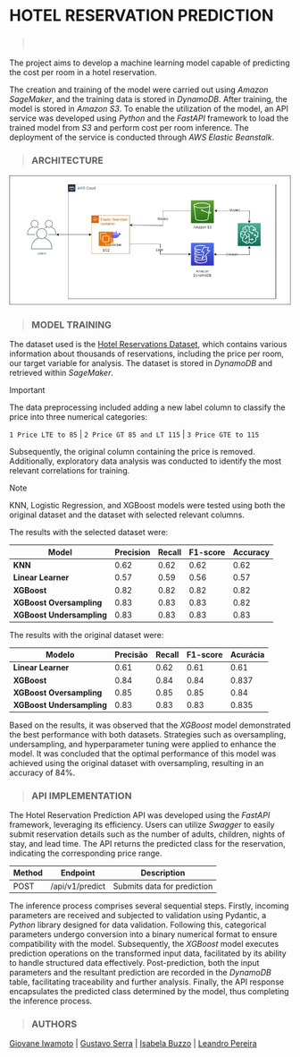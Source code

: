 # HOTEL RESERVATION PREDICTION

> ### **<font color="#FFFFFF">OVERVIEW</font>**

The project aims to develop a machine learning model capable of predicting the cost per room in a hotel reservation.

The creation and training of the model were carried out using _Amazon SageMaker_, and the training data is stored in _DynamoDB_. After training, the model is stored in _Amazon S3_. To enable the utilization of the model, an API service was developed using _Python_ and the _FastAPI_ framework to load the trained model from _S3_ and perform cost per room inference. The deployment of the service is conducted through _AWS Elastic Beanstalk_.

> ### **ARCHITECTURE**

![alt text](docs/image.png)

> ### **MODEL TRAINING**

The dataset used is the [Hotel Reservations Dataset](https://www.kaggle.com/datasets/ahsan81/hotel-reservations-classification-dataset), which contains various information about thousands of reservations, including the price per room, our target variable for analysis. The dataset is stored in _DynamoDB_ and retrieved within _SageMaker_.

> [!IMPORTANT]
> The data preprocessing included adding a new label column to classify the price into three numerical categories:
>
> `1 Price LTE to 85` | `2 Price GT 85 and LT 115` | `3 Price GTE to 115`

Subsequently, the original column containing the price is removed. Additionally, exploratory data analysis was conducted to identify the most relevant correlations for training.

> [!NOTE]
> KNN, Logistic Regression, and XGBoost models were tested using both the original dataset and the dataset with selected relevant columns.

The results with the selected dataset were:

| Model                     | Precision | Recall | F1-score | Accuracy |
| ------------------------- | --------- | ------ | -------- | -------- |
| **KNN**                   | 0.62      | 0.62   | 0.62     | 0.62     |
| **Linear Learner**        | 0.57      | 0.59   | 0.56     | 0.57     |
| **XGBoost**               | 0.82      | 0.82   | 0.82     | 0.82     |
| **XGBoost Oversampling**  | 0.83      | 0.83   | 0.83     | 0.82     |
| **XGBoost Undersampling** | 0.83      | 0.83   | 0.83     | 0.83     |

The results with the original dataset were:

| Modelo                    | Precisão | Recall | F1-score | Acurácia |
| ------------------------- | -------- | ------ | -------- | -------- |
| **Linear Learner**        | 0.61     | 0.62   | 0.61     | 0.61     |
| **XGBoost**               | 0.84     | 0.84   | 0.84     | 0.837    |
| **XGBoost Oversampling**  | 0.85     | 0.85   | 0.85     | 0.84     |
| **XGBoost Undersampling** | 0.83     | 0.83   | 0.83     | 0.835    |

Based on the results, it was observed that the _XGBoost_ model demonstrated the best performance with both datasets. Strategies such as oversampling, undersampling, and hyperparameter tuning were applied to enhance the model. It was concluded that the optimal performance of this model was achieved using the original dataset with oversampling, resulting in an accuracy of 84%.

> ### **API IMPLEMENTATION**

The Hotel Reservation Prediction API was developed using the _FastAPI_ framework, leveraging its efficiency. Users can utilize _Swagger_ to easily submit reservation details such as the number of adults, children, nights of stay, and lead time. The API returns the predicted class for the reservation, indicating the corresponding price range.

| Method | Endpoint        | Description                 |
| ------ | --------------- | --------------------------- |
| POST   | /api/v1/predict | Submits data for prediction |

The inference process comprises several sequential steps. Firstly, incoming parameters are received and subjected to validation using Pydantic, a _Python_ library designed for data validation. Following this, categorical parameters undergo conversion into a binary numerical format to ensure compatibility with the model. Subsequently, the _XGBoost_ model executes prediction operations on the transformed input data, facilitated by its ability to handle structured data effectively. Post-prediction, both the input parameters and the resultant prediction are recorded in the _DynamoDB_ table, facilitating traceability and further analysis. Finally, the API response encapsulates the predicted class determined by the model, thus completing the inference process.

> ### **AUTHORS**

[Giovane Iwamoto](https://github.com/GiovaneIwamoto) | [Gustavo Serra](https://github.com/GustavoSVasconcelos) | [Isabela Buzzo](https://github.com/isabelabuzzo) | [Leandro Pereira](https://github.com/leojgpereira)
